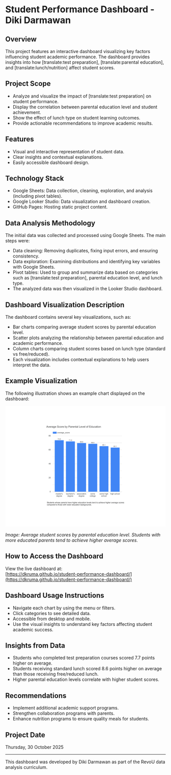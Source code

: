 # Student Performance Dashboard - Diki Darmawan

## Overview
This project features an interactive dashboard visualizing key factors influencing student academic performance. The dashboard provides insights into how [translate:test preparation], [translate:parental education], and [translate:lunch/nutrition] affect student scores.

## Project Scope
- Analyze and visualize the impact of [translate:test preparation] on student performance.
- Display the correlation between parental education level and student achievement.
- Show the effect of lunch type on student learning outcomes.
- Provide actionable recommendations to improve academic results.

## Features
- Visual and interactive representation of student data.
- Clear insights and contextual explanations.
- Easily accessible dashboard design.

## Technology Stack
- Google Sheets: Data collection, cleaning, exploration, and analysis (including pivot tables).
- Google Looker Studio: Data visualization and dashboard creation.
- GitHub Pages: Hosting static project content.

## Data Analysis Methodology
The initial data was collected and processed using Google Sheets. The main steps were:
- Data cleaning: Removing duplicates, fixing input errors, and ensuring consistency.
- Data exploration: Examining distributions and identifying key variables with Google Sheets.
- Pivot tables: Used to group and summarize data based on categories such as [translate:test preparation], parental education level, and lunch type.
- The analyzed data was then visualized in the Looker Studio dashboard.

## Dashboard Visualization Description
The dashboard contains several key visualizations, such as:
- Bar charts comparing average student scores by parental education level.
- Scatter plots analyzing the relationship between parental education and academic performance.
- Column charts comparing student scores based on lunch type (standard vs free/reduced).
- Each visualization includes contextual explanations to help users interpret the data.

## Example Visualization
The following illustration shows an example chart displayed on the dashboard:

![Average Score by Parental Level of Education](img/Student_Performance_Insights-2.png)

*Image: Average student scores by parental education level. Students with more educated parents tend to achieve higher average scores.*

## How to Access the Dashboard
View the live dashboard at:  
[https://dkruma.github.io/student-performance-dashboard/](https://dkruma.github.io/student-performance-dashboard/)

## Dashboard Usage Instructions
- Navigate each chart by using the menu or filters.
- Click categories to see detailed data.
- Accessible from desktop and mobile.
- Use the visual insights to understand key factors affecting student academic success.

## Insights from Data
- Students who completed test preparation courses scored 7.7 points higher on average.
- Students receiving standard lunch scored 8.6 points higher on average than those receiving free/reduced lunch.
- Higher parental education levels correlate with higher student scores.

## Recommendations
- Implement additional academic support programs.
- Strengthen collaboration programs with parents.
- Enhance nutrition programs to ensure quality meals for students.

## Project Date
Thursday, 30 October 2025

---

This dashboard was developed by Diki Darmawan as part of the RevoU data analysis curriculum.
